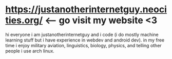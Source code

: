 # https://justanotherinternetguy.neocities.org/ <-- go visit my website <3

hi everyone i am justanotherinternetguy and i code (i do mostly machine learning stuff but i have experience in webdev and android dev). in my free time i enjoy military aviation, linguistics, biology, physics, and telling other people i use arch linux.
